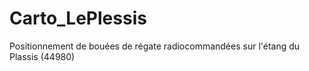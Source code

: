 # Carto_LePlessis
Positionnement de bouées de régate radiocommandées sur l'étang du Plassis (44980)
